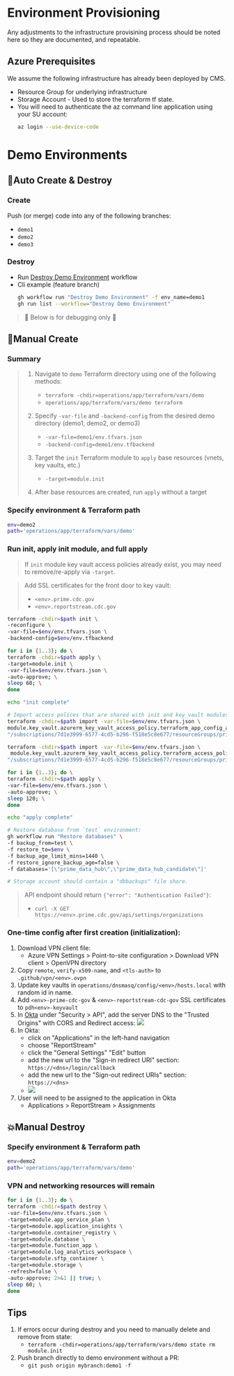 # Environment Provisioning
Any adjustments to the infrastructure provisining process should be noted here so they are documented, and repeatable.

## Azure Prerequisites
We assume the following infrastructure has already been deployed by CMS. 
 - Resource Group for underlying infrastructure
 - Storage Account - Used to store the terraform tf state.
 - You will need to authenticate the az command line application using your SU account:
   ```sh
   az login --use-device-code
   ```

# Demo Environments

## 🚀Auto Create & Destroy

### Create

Push (or merge) code into any of the following branches:
  * `demo1`
  * `demo2`
  * `demo3`

### Destroy

  * Run [Destroy Demo Environment](../../.github/workflows/destroy_demo_environment.yml) workflow
   * Cli example (feature branch)
      ```bash
      gh workflow run "Destroy Demo Environment" -f env_name=demo1
      gh run list --workflow="Destroy Demo Environment"
      ```

> 🚧 Below is for debugging only 🚧

## 🔧Manual Create

### Summary
> 1. Navigate to `demo` Terraform directory using one of the following methods:
>    * `terraform -chdir=operations/app/terraform/vars/demo`
>    * `operations/app/terraform/vars/demo terraform`
> 
> 2. Specify `-var-file` and `-backend-config` from the desired demo directory (demo1, demo2, or demo3)
>    * `-var-file=demo1/env.tfvars.json`
>    * `-backend-config=demo1/env.tfbackend`
> 
> 3. Target the `init` Terraform module to `apply` base resources (vnets, key vaults, etc.)
>    * `-target=module.init`
> 
> 4. After base resources are created, run `apply` without a target

### Specify environment & Terraform path
```bash
env=demo2
path='operations/app/terraform/vars/demo'
```

### Run init, apply init module, and full apply
> If `init` module key vault access policies already exist, you may need to remove/re-apply via `-target`.

> Add SSL certificates for the front door to key vault:
> * `<env>.prime.cdc.gov`
> * `<env>.reportstream.cdc.gov`

```bash
terraform -chdir=$path init \
-reconfigure \
-var-file=$env/env.tfvars.json \
-backend-config=$env/env.tfbackend

for i in {1..3}; do \
terraform -chdir=$path apply \
-target=module.init \
-var-file=$env/env.tfvars.json \
-auto-approve; \
sleep 60; \
done

echo "init complete"

# Import access polices that are shared with init and key_vault modules
terraform -chdir=$path import -var-file=$env/env.tfvars.json \
module.key_vault.azurerm_key_vault_access_policy.terraform_app_config_access_policy[0] \
"/subscriptions/7d1e3999-6577-4cd5-b296-f518e5c8e677/resourceGroups/prime-data-hub-$env/providers/Microsoft.KeyVault/vaults/pdh$env-appconfigmt8/objectId/4d81288c-27a3-4df8-b776-c9da8e688bc7"

terraform -chdir=$path import -var-file=$env/env.tfvars.json \
 module.key_vault.azurerm_key_vault_access_policy.terraform_access_policy[0] \
"/subscriptions/7d1e3999-6577-4cd5-b296-f518e5c8e677/resourceGroups/prime-data-hub-$env/providers/Microsoft.KeyVault/vaults/pdh$env-keyvaultmt8/objectId/4d81288c-27a3-4df8-b776-c9da8e688bc7"

for i in {1..3}; do \
terraform -chdir=$path apply \
-var-file=$env/env.tfvars.json \
-auto-approve; \
sleep 120; \
done

echo "apply complete"

# Restore database from `test` environment:
gh workflow run "Restore databases" \
-f backup_from=test \
-f restore_to=$env \
-f backup_age_limit_mins=1440 \
-f restore_ignore_backup_age=false \
-f databases='[\"prime_data_hub\",\"prime_data_hub_candidate\"]'

# Storage account should contain a "dbbackups" file share.
```

> API endpoint should return `{"error": "Authentication Failed"}`:
> * `curl -X GET https://<env>.prime.cdc.gov/api/settings/organizations`

### One-time config after first creation (initialization):
 1. Download VPN client file:
    * Azure VPN Settings > Point-to-site configuration > Download VPN client > OpenVPN directory
 2. Copy `remote`, `verify-x509-name`, and `<tls-auth>` to `.github/vpn/<env>.ovpn`
 3. Update key vaults in `operations/dnsmasq/config/<env>/hosts.local` with random id in name.
 4. Add `<env>-prime-cdc-gov` & `<env>-reportstream-cdc-gov` SSL certificates to `pdh<env>-keyvault`
 5. In [Okta](https://hhs-prime-admin.oktapreview.com/) under "Security > API", add the server DNS to the "Trusted Origins" with CORS and Redirect access:
      ![](assets/trusted_origins.png)
 6. In Okta:
    * click on "Applications" in the left-hand navigation
    * choose "ReportStream"
    * click the "General Settings" "Edit" button
    * add the new url to the "Sign-in redirect URI" section: `https://<dns>/login/callback`
    * add the new url to the "Sign-out redirect URIs" section: `https://<dns>`
    * ![](assets/redirect_urls.png)
 7. User will need to be assigned to the application in Okta
    * Applications > ReportStream > Assignments

## 💥Manual Destroy

### Specify environment & Terraform path
```bash
env=demo2
path='operations/app/terraform/vars/demo'
```

### VPN and networking resources will remain
```bash
for i in {1..3}; do \
terraform -chdir=$path destroy \
-var-file=$env/env.tfvars.json \
-target=module.app_service_plan \
-target=module.application_insights \
-target=module.container_registry \
-target=module.database \
-target=module.function_app \
-target=module.log_analytics_workspace \
-target=module.sftp_container \
-target=module.storage \
-refresh=false \
-auto-approve; 2>&1 || true; \
sleep 60; \
done

```

## Tips
 1. If errors occur during destroy and you need to manually delete and remove from state:
    * `terraform -chdir=operations/app/terraform/vars/demo state rm module.init`
 2. Push branch directly to demo environment without a PR:
    *  `git push origin mybranch:demo1 -f`
